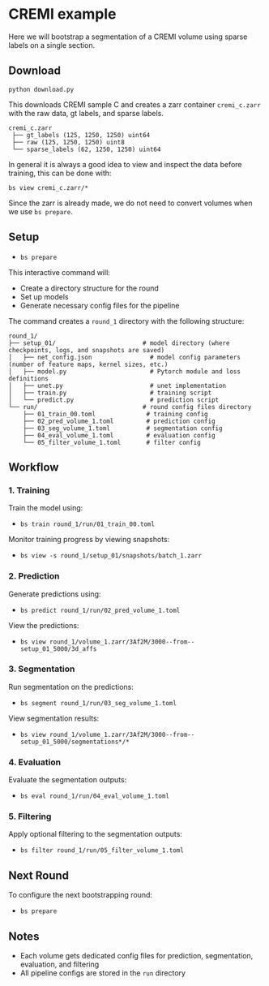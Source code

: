 # CREMI example

Here we will bootstrap a segmentation of a CREMI volume using sparse labels on a single section.

## Download
```
python download.py
```
This downloads CREMI sample C and creates a zarr container `cremi_c.zarr` with the raw data, gt labels, and sparse labels.

```
cremi_c.zarr
 ├── gt_labels (125, 1250, 1250) uint64
 ├── raw (125, 1250, 1250) uint8
 └── sparse_labels (62, 1250, 1250) uint64
```

In general it is always a good idea to view and inspect the data before training, this can be done with:
```
bs view cremi_c.zarr/*
```


Since the zarr is already made, we do not need to convert volumes when we use `bs prepare`. 

## Setup 

* `bs prepare`

This interactive command will:
- Create a directory structure for the round
- Set up models
- Generate necessary config files for the pipeline

The command creates a `round_1` directory with the following structure:
```
round_1/
├── setup_01/                        # model directory (where checkpoints, logs, and snapshots are saved)
│   ├── net_config.json                # model config parameters (number of feature maps, kernel sizes, etc.)
│   ├── model.py                       # Pytorch module and loss definitions
│   ├── unet.py                        # unet implementation
│   ├── train.py                       # training script
│   └── predict.py                     # prediction script
└── run/                             # round config files directory
    ├── 01_train_00.toml              # training config
    ├── 02_pred_volume_1.toml         # prediction config
    ├── 03_seg_volume_1.toml          # segmentation config
    ├── 04_eval_volume_1.toml         # evaluation config
    └── 05_filter_volume_1.toml       # filter config
```

## Workflow
### 1. Training
Train the model using:
* `bs train round_1/run/01_train_00.toml`


Monitor training progress by viewing snapshots:

* `bs view -s round_1/setup_01/snapshots/batch_1.zarr`

### 2. Prediction
Generate predictions using:

* `bs predict round_1/run/02_pred_volume_1.toml`

View the predictions:

* `bs view round_1/volume_1.zarr/3Af2M/3000--from--setup_01_5000/3d_affs`

### 3. Segmentation
Run segmentation on the predictions:

* `bs segment round_1/run/03_seg_volume_1.toml`

View segmentation results:

* `bs view round_1/volume_1.zarr/3Af2M/3000--from--setup_01_5000/segmentations*/*`

### 4. Evaluation
Evaluate the segmentation outputs:
* `bs eval round_1/run/04_eval_volume_1.toml`


### 5. Filtering
Apply optional filtering to the segmentation outputs:
* `bs filter round_1/run/05_filter_volume_1.toml`


## Next Round
To configure the next bootstrapping round:
* `bs prepare`


## Notes
- Each volume gets dedicated config files for prediction, segmentation, evaluation, and filtering
- All pipeline configs are stored in the `run` directory